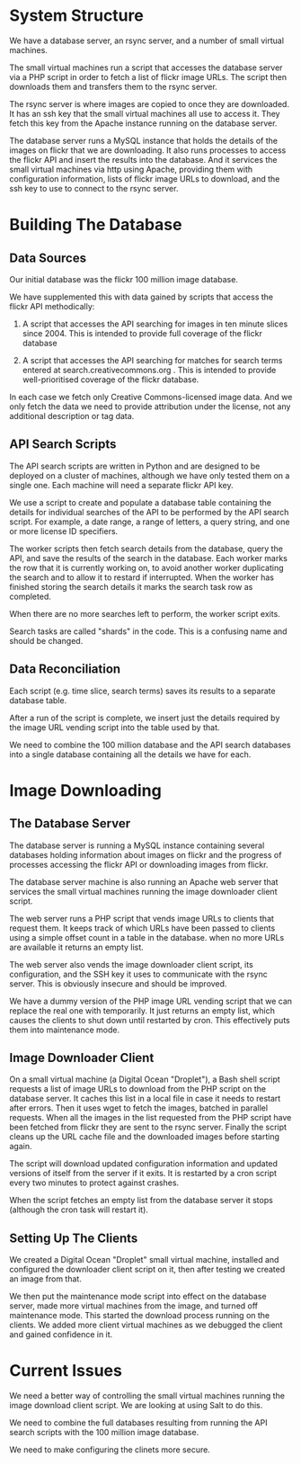 System Structure
================

We have a database server, an rsync server, and a number of small virtual machines.

The small virtual machines run a script that accesses the database server via a PHP script in order to fetch a list of flickr image URLs. The script then downloads them and transfers them to the rsync server.

The rsync server is where images are copied to once they are downloaded. It has an ssh key that the small virtual machines all use to access it. They fetch this key from the Apache instance running on the database server.

The database server runs a MySQL instance that holds the details of the images on flickr that we are downloading. It also runs processes to access the flickr API and insert the results into the database. And it services the small virtual machines via http using Apache, providing them with configuration information, lists of flickr image URLs to download, and the ssh key to use to connect to the rsync server.


Building The Database
=====================

Data Sources
------------

Our initial database was the flickr 100 million image database.

We have supplemented this with data gained by scripts that access the flickr API methodically:

1. A script that accesses the API searching for images in ten minute slices since 2004. This is intended to provide full coverage of the flickr database

2. A script that accesses the API searching for matches for search terms entered at search.creativecommons.org . This is intended to provide well-prioritised coverage of the flickr database.

In each case we fetch only Creative Commons-licensed image data. And we only fetch the data we need to provide attribution under the license, not any additional description or tag data.

API Search Scripts
------------------

The API search scripts are written in Python and are designed to be deployed on a cluster of machines, although we have only tested them on a single one. Each machine will need a separate flickr API key.

We use a script to create and populate a database table containing the details for individual searches of the API to be performed by the API search script. For example, a date range, a range of letters, a query string, and one or more license ID specifiers.

The worker scripts then fetch search details from the database, query the API, and save the results of the search in the database. Each worker marks the row that it is currently working on, to avoid another worker duplicating the search and to allow it to restard if interrupted. When the worker has finished storing the search details it marks the search task row as completed.

When there are no more searches left to perform, the worker script exits.

Search tasks are called "shards" in the code. This is a confusing name and should be changed.

Data Reconciliation
-------------------

Each script (e.g. time slice, search terms) saves its results to a separate database table.

After a run of the script is complete, we insert just the details required by the image URL vending script into the table used by that.

We need to combine the 100 million database and the API search databases into a single database containing all the details we have for each.


Image Downloading
=================

The Database Server
-------------------

The database server is running a MySQL instance containing several databases holding information about images on flickr and the progress of processes accessing the flickr API or downloading images from flickr.

The database server machine is also running an Apache web server that services the small virtual machines running the image downloader client script.

The web server runs a PHP script that vends image URLs to clients that request them. It keeps track of which URLs have been passed to clients using a simple offset count in a table in the database. when no more URLs are available it returns an empty list.

The web server also vends the image downloader client script, its configuration, and the SSH key it uses to communicate with the rsync server. This is obviously insecure and should be improved.

We have a dummy version of the PHP image URL vending script that we can replace the real one with temporarily. It just returns an empty list, which causes the clients to shut down until restarted by cron. This effectively puts them into maintenance mode.

Image Downloader Client
-----------------------

On a small virtual machine (a Digital Ocean "Droplet"), a Bash shell script requests a list of image URLs to download from the PHP script on the database server. It caches this list in a local file in case it needs to restart after errors. Then it uses wget to fetch the images, batched in parallel requests. When all the images in the list requested from the PHP script have been fetched from flickr they are sent to the rsync server. Finally the script cleans up the URL cache file and the downloaded images before starting again.

The script will download updated configuration information and updated versions of itself from the server if it exits. It is restarted by a cron script every two minutes to protect against crashes.

When the script fetches an empty list from the database server it stops (although the cron task will restart it).

Setting Up The Clients
----------------------

We created a Digital Ocean "Droplet" small virtual machine, installed and configured the downloader client script on it, then after testing we created an image from that.

We then put the maintenance mode script into effect on the database server, made more virtual machines from the image, and turned off maintenance mode. This started the download process running on the clients. We added more client virtual machines as we debugged the client and gained confidence in it.


Current Issues
==============

We need a better way of controlling the small virtual machines running the image download client script. We are looking at using Salt to do this.

We need to combine the full databases resulting from running the API search scripts with the 100 million image database.

We need to make configuring the clinets more secure.

